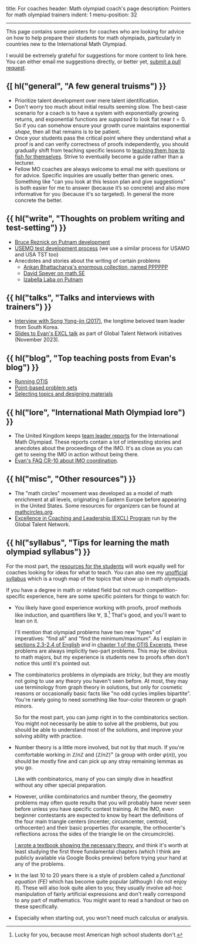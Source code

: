 title: For coaches
header: Math olympiad coach's page
description: Pointers for math olympiad trainers
indent: 1
menu-position: 32

---

This page contains some pointers for coaches who are looking for advice
on how to help prepare their students for math olympiads,
particularly in countries new to the International Math Olympiad.

I would be extremely grateful for suggestions for more content to link here.
You can either email me suggestions directly,
or better yet, [submit a pull request](https://github.com/vEnhance/web.evanchen.cc/edit/main/input/coaches.md).

## {[ hl("general", "A few general truisms") }}

- Prioritize talent development over mere talent identification.
- Don't worry too much about initial results seeming slow.
  The best-case scenario for a coach is to have a system
  with exponentially growing returns,
  and exponential functions are _supposed_ to look flat near $t=0$.
  So if you can somehow ensure your growth curve maintains exponential _shape_,
  then all that remains is to be patient.
- Once your students pass the critical point where they understand
  what a proof is and can verify correctness of proofs independently,
  you should gradually shift from teaching specific lessons
  to [teaching them how to fish for themselves][fishquote].
  Strive to eventually become a guide rather than a lecturer.
- Fellow MO coaches are always welcome to email me with questions or for advice.
  Specific inquiries are usually better than generic ones. Something like "can
  you look at this lesson plan and give suggestions" is both easier for me to
  answer (because it’s so concrete) and also more informative for you (because
  it's so targeted). In general the more concrete the better.

[fishquote]: https://en.wiktionary.org/wiki/give_a_man_a_fish_and_you_feed_him_for_a_day;_teach_a_man_to_fish_and_you_feed_him_for_a_lifetime

## {{ hl("write", "Thoughts on problem writing and test-setting") }}

- [Bruce Reznick on Putnam development](https://faculty.math.illinois.edu/~reznick/putnam.pdf)
- [USEMO test development process](https://blog.evanchen.cc/2020/12/16/usemo-problem-development-behind-the-scenes/)
  (we use a similar process for USAMO and USA TST too)
- Anecdotes and stories about the writing of certain problems
  - [Ankan Bhattacharya's enormous collection, named PPPPPP](https://aops.com/community/c6h2706746)
  - [David Speyer on math.SE](https://math.stackexchange.com/a/203448)
  - [Izabella Laba on Putnam](https://ilaba.wordpress.com/2009/11/22/putnam/)

## {{ hl("talks", "Talks and interviews with trainers") }}

- [Interview with Song Yong-jin (2017)](https://www.youtube.com/watch?v=TlGl7Vikf5Y),
  the longtime beloved team leader from South Korea.
- [Slides to Evan's EXCL talk](/handouts/EXCL-2023-11-04-slides/EXCL-2023-11-04-slides.pdf)
  as part of Global Talent Network initiatives (November 2023).

## {{ hl("blog", "Top teaching posts from Evan's blog") }}

- [Running OTIS](https://blog.evanchen.cc/2023/11/03/things-ive-found-from-running-otis/)
- [Point-based problem sets](https://blog.evanchen.cc/2018/03/27/i-switched-to-point-based-problem-sets/)
- [Selecting topics and designing materials](https://blog.evanchen.cc/2017/04/08/on-designing-olympiad-training/)

## {{ hl("lore", "International Math Olympiad lore") }}

- The United Kingdom keeps
  [team leader reports](https://bmos.ukmt.org.uk/home/imo.shtml) for the
  International Math Olympiad.
  These reports contain a lot of interesting stories
  and anecdotes about the proceedings of the IMO.
  It's as close as you can get to seeing the IMO in action without being there.
- [Evan's FAQ CR-10 about IMO coordination](faq-rules.html#CR-10).

## {{ hl("misc", "Other resources") }}

- The "math circles" movement was developed as a model of math enrichment at all
  levels, originating in Eastern Europe before appearing in the United States.
  Some resources for organizers can be found at
  [mathcircles.org](https://mathcircles.org/organizers/).
- [Excellence in Coaching and Leadership (EXCL) Program](https://www.globtalent.org/excl)
  run by the Global Talent Network.

## {{ hl("syllabus", "Tips for learning the math olympiad syllabus") }}

For the most part, the [resources for the students](wherestart.html)
will work equally well for coaches looking for ideas for what to teach.
You can also see my [unofficial syllabus](/handouts/Syllabus/Syllabus.pdf)
which is a rough map of the topics that show up in math olympiads.

If you have a degree in math or related field
but not much competition-specific experience,
here are some specific pointers for things to watch for:

- You likely have good experience working with proofs, proof methods
  like induction, and quantifiers like $\forall$, $\exists$.[^usasux]
  That's good, and you'll want to lean on it.

  I'll mention that olympiad problems have two new "types" of imperatives:
  "find all" and "find the minimum/maximum".
  As I explain in [sections 2.3-2.4 of English](/handouts/english/english.pdf)
  and in [chapter 1 of the OTIS Excerpts](excerpts.html),
  these problems are always implicitly two-part problems.
  This may be obvious to math majors, but my experience is students
  new to proofs often don't notice this until it's pointed out.

- The combinatorics problems in olympiads are _tricky_,
  but they are mostly not going to use any theory you haven't seen before.
  At most, they may use terminology from graph theory in solutions,
  but only for cosmetic reasons or occasionally basic facts like
  "no odd cycles implies bipartite".
  You're rarely going to need something like four-color theorem or graph minors.

  So for the most part, you can jump right in to the combinatorics section.
  You might not necessarily be able to solve all the problems,
  but you should be able to understand most of the solutions,
  and improve your solving ability with practice.

- Number theory is a little more involved, but not by that much.
  If you're comfortable working in $\mathbb Z/n\mathbb Z$
  and $(\mathbb Z / n\mathbb Z)^\times$ (a group with order $\varphi(n)$),
  you should be mostly fine and can pick up any stray remaining lemmas as you go.

  Like with combinatorics, many of you can simply dive in headfirst without any
  other special preparation.

- However, unlike combinatorics and number theory,
  the geometry problems may often quote results that you will probably have
  never seen before unless you have specific contest training.
  At the IMO, even beginner contestants are expected to know by heart the
  definitions of the four main triangle centers
  (incenter, circumcenter, centroid, orthocenter)
  and their basic properties (for example, the orthocenter's reflections
  across the sides of the triangle lie on the circumcircle).

  [I wrote a textbook showing the necessary theory](geombook.html),
  and think it's worth at least studying the first three fundamental chapters
  (which I think are publicly available via Google Books preview)
  before trying your hand at any of the problems.

- In the last 10 to 20 years there is a style of problem called a
  _functional equation (FE)_ which has become quite popular
  (although I do not enjoy it).
  These will also look quite alien to you; they usually involve ad-hoc
  manipulation of fairly artificial expressions
  and don't really correspond to any part of mathematics.
  You might want to read a handout or two on these specifically.

- Especially when starting out, you won't need much calculus or analysis.

[^usasux]: Lucky for you, because most American high school students don't.
